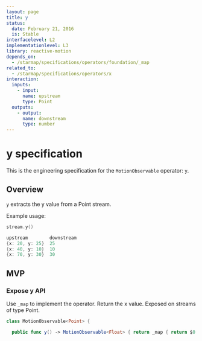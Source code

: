 ```yaml
---
layout: page
title: y
status:
  date: February 21, 2016
  is: Stable
interfacelevel: L2
implementationlevel: L3
library: reactive-motion
depends_on:
  - /starmap/specifications/operators/foundation/_map
related_to:
  - /starmap/specifications/operators/x
interaction:
  inputs:
    - input:
      name: upstream
      type: Point
  outputs:
    - output:
      name: downstream
      type: number
---
```


# y specification

This is the engineering specification for the `MotionObservable` operator: `y`.

## Overview

`y` extracts the y value from a Point stream.

Example usage:

```swift
stream.y()

upstream        downstream
{x: 20, y: 25}  25
{x: 40, y: 10}  10
{x: 70, y: 30}  30
```

## MVP

### Expose y API

Use `_map` to implement the operator. Return the x value. Exposed on streams of type Point.

```swift
class MotionObservable<Point> {

  public func y() -> MotionObservable<Float> { return _map { return $0.y } }
```
